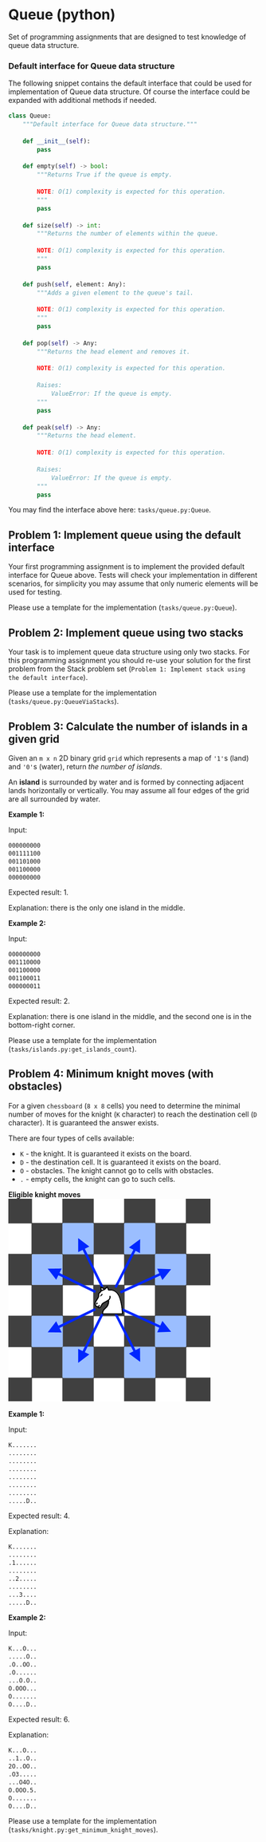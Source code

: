 # Queue (python)

Set of programming assignments that are designed to test knowledge of queue data structure.

### Default interface for Queue data structure

The following snippet contains the default interface that could be used for implementation of Queue data structure. Of course the interface could be expanded with additional methods if needed.

```python
class Queue:
    """Default interface for Queue data structure."""

    def __init__(self):
        pass

    def empty(self) -> bool:
        """Returns True if the queue is empty.

        NOTE: O(1) complexity is expected for this operation.
        """
        pass

    def size(self) -> int:
        """Returns the number of elements within the queue.

        NOTE: O(1) complexity is expected for this operation.
        """
        pass

    def push(self, element: Any):
        """Adds a given element to the queue's tail.

        NOTE: O(1) complexity is expected for this operation.
        """
        pass

    def pop(self) -> Any:
        """Returns the head element and removes it.

        NOTE: O(1) complexity is expected for this operation.

        Raises:
            ValueError: If the queue is empty.
        """
        pass

    def peak(self) -> Any:
        """Returns the head element.

        NOTE: O(1) complexity is expected for this operation.

        Raises:
            ValueError: If the queue is empty.
        """
        pass
```

You may find the interface above here: `tasks/queue.py:Queue`.

## Problem 1: Implement queue using the default interface

Your first programming assignment is to implement the provided default interface for Queue above.
Tests will check your implementation in different scenarios, for simplicity you may assume that only numeric elements will be used for testing.


Please use a template for the implementation (`tasks/queue.py:Queue`).


## Problem 2: Implement queue using two stacks

Your task is to implement queue data structure using only two stacks. For this programming assignment you should re-use your solution for the first problem from the Stack problem set (`Problem 1: Implement stack using the default interface`).


Please use a template for the implementation (`tasks/queue.py:QueueViaStacks`).


## Problem 3: Calculate the number of islands in a given grid

Given an `m x n` 2D binary grid `grid` which represents a map of `'1'`s (land) and `'0'`s (water), return *the number of islands*.

An **island** is surrounded by water and is formed by connecting adjacent lands horizontally or vertically. You may assume all four edges of the grid are all surrounded by water.

**Example 1:**

Input:
```
000000000
001111100
001101000
001100000
000000000
```

Expected result: 1.

Explanation: there is the only one island in the middle.

**Example 2:**

Input:
```
000000000
001110000
001100000
001100011
000000011
```

Expected result: 2.

Explanation: there is one island in the middle, and the second one is in the bottom-right corner.

Please use a template for the implementation (`tasks/islands.py:get_islands_count`).


## Problem 4: Minimum knight moves (with obstacles)

For a given `chessboard` (`8 x 8` cells) you need to determine the minimal number of moves for the knight (`K` character) to reach the destination cell (`D` character). It is guaranteed the answer exists.

There are four types of cells available:

* `K` - the knight. It is guaranteed it exists on the board.
* `D` - the destination cell. It is guaranteed it exists on the board.
* `O` - obstacles. The knight cannot go to cells with obstacles.
* `.` - empty cells, the knight can go to such cells.

**Eligible knight moves**
![alt text](imgs/knight_moves.png "Eligible knight moves")

**Example 1:**

Input:
```
K.......
........
........
........
........
........
........
.....D..
```

Expected result: 4.

Explanation:
```
K.......
........
.1......
........
..2.....
........
...3....
.....D..
```

**Example 2:**

Input:
```
K...O...
.....O..
.O..OO..
.O......
...O.O..
O.OOO...
O.......
O....D..
```

Expected result: 6.

Explanation:
```
K...O...
..1..O..
2O..OO..
.O3.....
...O4O..
O.OOO.5.
O.......
O....D..
```

Please use a template for the implementation (`tasks/knight.py:get_minimum_knight_moves`).
